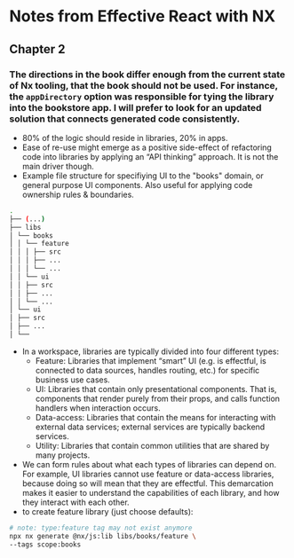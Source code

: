 # Notes from Effective React with NX

## Chapter 2

### The directions in the book differ enough from the current state of Nx tooling, that the book should not be used. For instance, the `appDirectory` option was responsible for tying the library into the bookstore app. I will prefer to look for an updated solution that connects generated code consistently.
- 80% of the logic should reside in libraries, 20% in apps.
- Ease of re-use might emerge as a positive side-effect of refactoring code into libraries by applying an “API thinking” approach. It is not the main driver though.
- Example file structure for specifiying UI to the "books" domain, or general purpose UI components. Also useful for applying code ownership rules & boundaries.
```bash
.
├── (...)
├── libs
│ └── books
│ │ └── feature
│ │ │ ├── src
│ │ │ ├── ...
│ │ │ └── ...
│ │ └── ui
│ │ ├── src
│ │ ├── ...
│ │ └── ...
│ └── ui
│ ├── src
│ ├── ...
│ └──
```
- In a workspace, libraries are typically divided into four different types:
    - Feature: Libraries that implement “smart” UI (e.g. is effectful, is connected to data sources, handles routing, etc.) for specific business use cases.
    - UI: Libraries that contain only presentational components. That is, components that render purely from their props, and calls function handlers when interaction occurs.
    - Data-access: Libraries that contain the means for interacting with external data services; external services are typically backend services.
    - Utility: Libraries that contain common utilities that are shared by many projects.
- We can form rules about what each types of libraries can depend on. For example, UI libraries cannot use feature or data-access libraries, because doing so will mean that they are effectful. This demarcation makes it easier to understand the capabilities of each library, and how they interact with each other.
- to create feature library (just choose defaults):
```bash
# note: type:feature tag may not exist anymore
npx nx generate @nx/js:lib libs/books/feature \ 
--tags scope:books
```